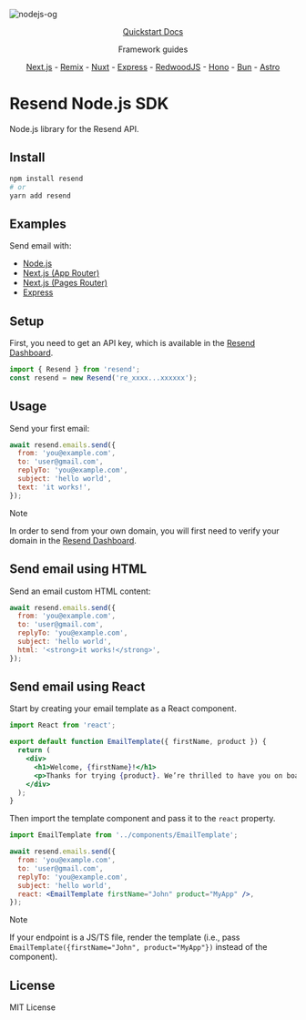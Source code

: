 
![nodejs-og](https://github.com/user-attachments/assets/7bc8f7c1-1877-4ddd-89f9-4f8d9bc32ed5)

<p align="center">
  <a href="https://resend.com/docs/send-with-nodejs">Quickstart Docs</a>
</p>

<p align="center">
  Framework guides
</p>
<p align="center">
  <a 
  - <a href="https://resend.com/docs/send-with-nextjs">Next.js</a> 
  - <a href="https://resend.com/docs/send-with-remix">Remix</a> 
  - <a href="https://resend.com/docs/send-with-nuxt">Nuxt</a> 
  - <a href="https://resend.com/docs/send-with-express">Express</a> 
  - <a href="https://resend.com/docs/send-with-redwoodjs">RedwoodJS</a> 
  - <a href="https://resend.com/docs/send-with-hono">Hono</a> 
  - <a href="https://resend.com/docs/send-with-bun">Bun</a> 
  - <a href="https://resend.com/docs/send-with-astro">Astro</a> 
</p>

# Resend Node.js SDK

Node.js library for the Resend API.

## Install

```bash
npm install resend
# or
yarn add resend
```

## Examples

Send email with:

- [Node.js](https://github.com/resendlabs/resend-node-example)
- [Next.js (App Router)](https://github.com/resendlabs/resend-nextjs-app-router-example)
- [Next.js (Pages Router)](https://github.com/resendlabs/resend-nextjs-pages-router-example)
- [Express](https://github.com/resendlabs/resend-express-example)

## Setup

First, you need to get an API key, which is available in the [Resend Dashboard](https://resend.com/api-keys).

```js
import { Resend } from 'resend';
const resend = new Resend('re_xxxx...xxxxxx');
```

## Usage

Send your first email:

```js
await resend.emails.send({
  from: 'you@example.com',
  to: 'user@gmail.com',
  replyTo: 'you@example.com',
  subject: 'hello world',
  text: 'it works!',
});
```

> [!NOTE]  
> In order to send from your own domain, you will first need to verify your domain in the [Resend Dashboard](https://resend.com/domains). 

## Send email using HTML

Send an email custom HTML content:

```js
await resend.emails.send({
  from: 'you@example.com',
  to: 'user@gmail.com',
  replyTo: 'you@example.com',
  subject: 'hello world',
  html: '<strong>it works!</strong>',
});
```

## Send email using React

Start by creating your email template as a React component.

```jsx
import React from 'react';

export default function EmailTemplate({ firstName, product }) {
  return (
    <div>
      <h1>Welcome, {firstName}!</h1>
      <p>Thanks for trying {product}. We’re thrilled to have you on board.</p>
    </div>
  );
}
```

Then import the template component and pass it to the `react` property.

```jsx
import EmailTemplate from '../components/EmailTemplate';

await resend.emails.send({
  from: 'you@example.com',
  to: 'user@gmail.com',
  replyTo: 'you@example.com',
  subject: 'hello world',
  react: <EmailTemplate firstName="John" product="MyApp" />,
});
```

> [!NOTE]
> If your endpoint is a JS/TS file, render the template (i.e., pass `EmailTemplate({firstName="John", product="MyApp"})` instead of the component).

## License

MIT License
